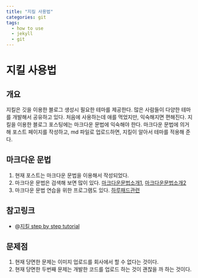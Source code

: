 ```yaml
---
title: "지킬 사용법"
categories: git
tags:
  - how to use
  - jekyll
  - git
---
```


# 지킬 사용법
## 개요
지킬은 깃을 이용한 블로그 생성시 필요한 테마를 제공한다.
많은 사람들이 다양한 테마를 개발해서 공유하고 있다.
처음에 사용하는데 애를 먹었지만, 익숙해지면 편해진다.
지킬을 이용한 블로그 포스팅에는 마크다운 문법에 익숙해야 한다.
마크다운 문법에 의거해 포스트 페이지를 작성하고, md 파일로 업로드하면,
지킬이 알아서 테마를 적용해 준다.

## 마크다운 문법
1. 현재 포스트는 마크다운 문법을 이용해서 작성되었다.
2. 마크다운 문법은 검색해 보면 많이 있다. [마크다운문법소개1](https://heropy.blog/2017/09/30/markdown/), [마크다운문법소개2](https://gist.github.com/ihoneymon/652be052a0727ad59601)
3. 마크다운 문법 연습을 위한 프로그램도 있다. [하루패드관련](https://recoveryman.tistory.com/323?category=635733)


## 참고링크
- @[지킬 step by step tutorial](https://jekyllrb.com/docs/step-by-step/01-setup/)

## 문제점
1. 현재 당면한 문제는 이미지 업로드를 회사에서 할 수 없다는 것이다.
2. 현재 당면한 두번째 문제는 개발한 코드를 업로드 하는 것이 괜찮을 까 하는 것이다.
